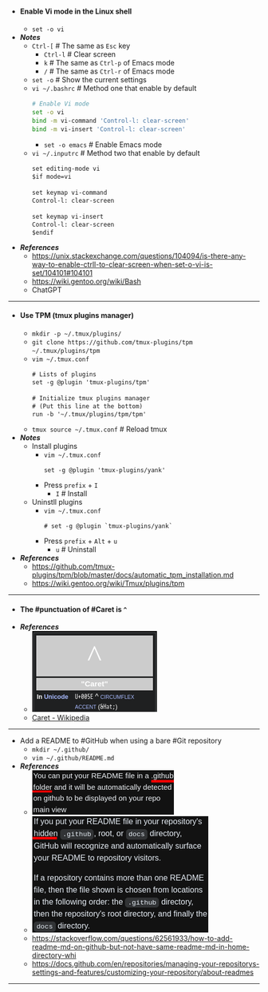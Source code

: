 - #### Enable Vi mode in the Linux shell
    - `set -o vi`
- ***Notes***
    - `Ctrl-[` # The same as `Esc` key
        - `Ctrl-l` # Clear screen
        - `k` # The same as `Ctrl-p` of Emacs mode
        - `/` # The same as `Ctrl-r` of Emacs mode
    - `set -o` # Show the current settings
    - `vi ~/.bashrc` # Method one that enable by default
      ```bash
      # Enable Vi mode
      set -o vi
      bind -m vi-command 'Control-l: clear-screen'
      bind -m vi-insert 'Control-l: clear-screen'
      ```
        - `set -o emacs` # Enable Emacs mode
    - `vi ~/.inputrc` # Method two that enable by default
      ```
      set editing-mode vi
      $if mode=vi

      set keymap vi-command
      Control-l: clear-screen

      set keymap vi-insert
      Control-l: clear-screen
      $endif
      ```
- ***References***
    - https://unix.stackexchange.com/questions/104094/is-there-any-way-to-enable-ctrll-to-clear-screen-when-set-o-vi-is-set/104101#104101
	- https://wiki.gentoo.org/wiki/Bash
    - ChatGPT
- ---
- #### Use TPM (tmux plugins manager)
	- `mkdir -p ~/.tmux/plugins/`
	- `git clone https://github.com/tmux-plugins/tpm ~/.tmux/plugins/tpm`
	- `vim ~/.tmux.conf`
	  ```
	  # Lists of plugins
	  set -g @plugin 'tmux-plugins/tpm'
	  
	  # Initialize tmux plugins manager
	  # (Put this line at the bottom)
	  run -b '~/.tmux/plugins/tpm/tpm'
	  ```
	- `tmux source ~/.tmux.conf` # Reload tmux
- ***Notes***
	- Install plugins
		- `vim ~/.tmux.conf`
		  ```
		  set -g @plugin 'tmux-plugins/yank'
		  ```
		- Press `prefix` + `I`
			- `I` # Install
	- Uninstll plugins
		- `vim ~/.tmux.conf`
		  ```
		  # set -g @plugin `tmux-plugins/yank`
		  ```
		- Press `prefix` + `Alt` + `u`
			- `u` # Uninstall
- ***References***
    - https://github.com/tmux-plugins/tpm/blob/master/docs/automatic_tpm_installation.md
	- https://wiki.gentoo.org/wiki/Tmux/plugins/tpm
- ---
- #### The #punctuation of #Caret is `^`
- ***References***
	- ![2023-01-14_14-20.png](../assets/2023-01-14_14-20_1673677274796_0.png)
	- [Caret - Wikipedia](https://en.wikipedia.org/wiki/Caret)
- ---
- Add a README to #GitHub when using a bare #Git repository
	- `mkdir ~/.github/`
	- `vim ~/.github/README.md`
- ***References***
	- ![2023-01-14_21-24.png](../assets/2023-01-14_21-24_1673702666328_0.png)
	- ![2023-01-14_21-27.png](../assets/2023-01-14_21-27_1673702854280_0.png)
	- https://stackoverflow.com/questions/62561933/how-to-add-readme-md-on-github-but-not-have-same-readme-md-in-home-directory-whi
	- https://docs.github.com/en/repositories/managing-your-repositorys-settings-and-features/customizing-your-repository/about-readmes
- ---
